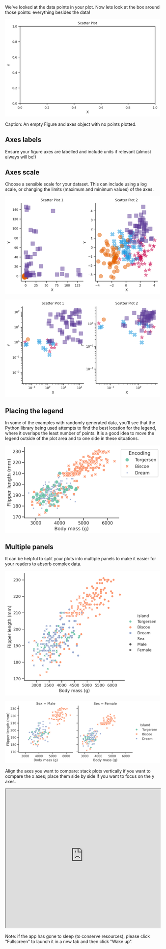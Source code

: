 We've looked at the data points in your plot. Now lets look at the box around those points: everything besides the data!

![An empty Figure and axes object](image-1.png)

Caption: An empty Figure and axes object with no points plotted.

## Axes labels

Ensure your figure axes are labelled and include units if relevant (almost always will be!)

## Axes scale

Choose a sensible scale for your dataset. This can include using a log scale, or changing the limits (maximum and minimum values) of the axes.

![Scatter plot](image-2.png)

![Scatter plot](image-3.png)

## Placing the legend

In some of the examples with randomly generated data, you'll see that the Python library being used attempts to find the best location for the legend, where it overlaps the least number of points. It is a good idea to move the legend outside of the plot area and to one side in these situations.

![Scatter plot](image-4.png)

## Multiple panels

It can be helpful to split your plots into multiple panels to make it easier for your readers to absorb complex data.


![Scatter plot](image-5.png)

![Scatter plot](image-6.png)

Align the axes you want to compare: stack plots vertically if you want to ocmpare the x axes; place them side by side if you want to focus on the y axes.

<iframe
  src="https://key-data-vis-requirements-composition.streamlit.app/?embed=true"
  style="height: 450px; width: 100%;"
></iframe>

Note: if the app has gone to sleep (to conserve resources), please click "Fullscreen" to launch it in a new tab and then click "Wake up".